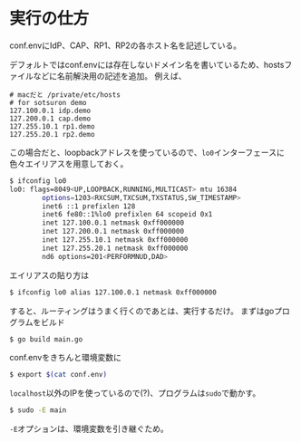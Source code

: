 # 実行の仕方
conf.envにIdP、CAP、RP1、RP2の各ホスト名を記述している。

デフォルトではconf.envには存在しないドメイン名を書いているため、hostsファイルなどに名前解決用の記述を追加。
例えば、
```
# macだと /private/etc/hosts
# for sotsuron demo
127.100.0.1 idp.demo
127.200.0.1 cap.demo
127.255.10.1 rp1.demo
127.255.20.1 rp2.demo
```
この場合だと、loopbackアドレスを使っているので、`lo0`インターフェースに色々エイリアスを用意しておく。
```bash
$ ifconfig lo0
lo0: flags=8049<UP,LOOPBACK,RUNNING,MULTICAST> mtu 16384
        options=1203<RXCSUM,TXCSUM,TXSTATUS,SW_TIMESTAMP>
        inet6 ::1 prefixlen 128 
        inet6 fe80::1%lo0 prefixlen 64 scopeid 0x1 
        inet 127.100.0.1 netmask 0xff000000 
        inet 127.200.0.1 netmask 0xff000000 
        inet 127.255.10.1 netmask 0xff000000 
        inet 127.255.20.1 netmask 0xff000000 
        nd6 options=201<PERFORMNUD,DAD>
```
エイリアスの貼り方は
```bash
$ ifconfig lo0 alias 127.100.0.1 netmask 0xff000000
```

すると、ルーティングはうまく行くのであとは、実行するだけ。
まずはgoプログラムをビルド
```bash
$ go build main.go
```
conf.envをきちんと環境変数に
```bash
$ export $(cat conf.env)
```
`localhost`以外のIPを使っているので(?)、プログラムは`sudo`で動かす。
```bash
$ sudo -E main
```
`-E`オプションは、環境変数を引き継ぐため。
